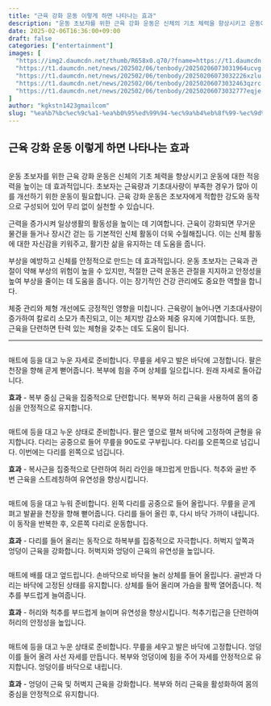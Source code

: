 ```yaml
---
title: "근육 강화 운동 이렇게 하면 나타나는 효과"
description: "운동 초보자를 위한 근육 강화 운동은 신체의 기초 체력을 향상시키고 운동에 대한 적응력을 높이는 데 효과적입니다. 초보자는 근육량과 기초대사량이 부족한 경우가 많아 이를 개선하기 위한 운동이 필요합니다. 근육 강화 운동은 초보자에게 적합한 강도와 동작으로 구성되어 있어"
date: 2025-02-06T16:36:00+09:00
draft: false
categories: ["entertainment"]
images: [
  "https://img2.daumcdn.net/thumb/R658x0.q70/?fname=https://t1.daumcdn.net/news/202502/06/tenbody/20250206073031679lesr.jpg"
  "https://t1.daumcdn.net/news/202502/06/tenbody/20250206073031964ucvg.gif"
  "https://t1.daumcdn.net/news/202502/06/tenbody/20250206073032226xzlu.gif"
  "https://t1.daumcdn.net/news/202502/06/tenbody/20250206073032463qzrc.gif"
  "https://t1.daumcdn.net/news/202502/06/tenbody/20250206073032777eqje.gif"
]
author: "kgkstn1423gmailcom"
slug: "%ea%b7%bc%ec%9c%a1-%ea%b0%95%ed%99%94-%ec%9a%b4%eb%8f%99-%ec%9d%b4%eb%a0%87%ea%b2%8c-%ed%95%98%eb%a9%b4-%eb%82%98%ed%83%80%eb%82%98%eb%8a%94-%ed%9a%a8%ea%b3%bc"
---
```


<h2 >근육 강화 운동 이렇게 하면 나타나는 효과</h2> <figure ><img src="https://img2.daumcdn.net/thumb/R658x0.q70/?fname=https://t1.daumcdn.net/news/202502/06/tenbody/20250206073031679lesr.jpg" alt=""/></figure> <p>운동 초보자를 위한 근육 강화 운동은 신체의 기초 체력을 향상시키고 운동에 대한 적응력을 높이는 데 효과적입니다. 초보자는 근육량과 기초대사량이 부족한 경우가 많아 이를 개선하기 위한 운동이 필요합니다. 근육 강화 운동은 초보자에게 적합한 강도와 동작으로 구성되어 있어 무리 없이 실천할 수 있습니다.</p> <p>근력을 증가시켜 일상생활의 활동성을 높이는 데 기여합니다. 근육이 강화되면 무거운 물건을 들거나 장시간 걷는 등 기본적인 신체 활동이 더욱 수월해집니다. 이는 신체 활동에 대한 자신감을 키워주고, 활기찬 삶을 유지하는 데 도움을 줍니다.</p> <p>부상을 예방하고 신체를 안정적으로 만드는 데 효과적입니다. 운동 초보자는 근육과 관절이 약해 부상의 위험이 높을 수 있지만, 적절한 근력 운동은 관절을 지지하고 안정성을 높여 부상을 줄이는 데 도움을 줍니다. 이는 장기적인 건강 관리에도 중요한 역할을 합니다.</p> <p>체중 관리와 체형 개선에도 긍정적인 영향을 미칩니다. 근육량이 늘어나면 기초대사량이 증가하여 칼로리 소모가 촉진되고, 이는 체지방 감소와 체중 유지에 기여합니다. 또한, 근육을 단련하면 탄력 있는 체형을 갖추는 데도 도움이 됩니다.</p> <hr /> <figure ><img src="https://t1.daumcdn.net/news/202502/06/tenbody/20250206073031964ucvg.gif" alt=""/></figure> <p>매트에 등을 대고 누운 자세로 준비합니다. 무릎을 세우고 발은 바닥에 고정합니다. 팔은 천장을 향해 곧게 뻗어줍니다. 복부에 힘을 주며 상체를 일으킵니다. 원래 자세로 돌아갑니다.</p> <p><strong>효과</strong> - 복부 중심 근육을 집중적으로 단련합니다. 복부와 허리 근육을 사용하여 몸의 중심을 안정적으로 유지합니다.</p> <figure ><img src="https://t1.daumcdn.net/news/202502/06/tenbody/20250206073032226xzlu.gif" alt=""/></figure> <p>매트에 등을 대고 누운 상태로 준비합니다. 팔은 옆으로 펼쳐 바닥에 고정하여 균형을 유지합니다. 다리는 공중으로 들어 무릎을 90도로 구부립니다. 다리를 오른쪽으로 넘깁니다. 이번에는 다리를 왼쪽으로 넘깁니다.</p> <p><strong>효과</strong> - 복사근을 집중적으로 단련하여 허리 라인을 매끄럽게 만듭니다. 척추와 골반 주변 근육을 스트레칭하여 유연성을 향상시킵니다.</p> <figure ><img src="https://t1.daumcdn.net/news/202502/06/tenbody/20250206073032463qzrc.gif" alt=""/></figure> <p>매트에 등을 대고 누워 준비합니다. 왼쪽 다리를 공중으로 들어 올립니다. 무릎을 곧게 펴고 발끝을 천장을 향해 뻗어줍니다. 다리를 들어 올린 후, 다시 바닥 가까이 내립니다. 이 동작을 반복한 후, 오른쪽 다리로 운동합니다.</p> <p><strong>효과</strong> - 다리를 들어 올리는 동작으로 하복부를 집중적으로 자극합니다. 허벅지 앞쪽과 엉덩이 근육을 강화합니다. 허벅지와 엉덩이 근육의 유연성을 높입니다.</p> <figure ><img src="https://t1.daumcdn.net/news/202502/06/tenbody/20250206073032777eqje.gif" alt=""/></figure> <p>매트에 배를 대고 엎드립니다. 손바닥으로 바닥을 눌러 상체를 들어 올립니다. 골반과 다리는 바닥에 고정된 상태를 유지합니다. 상체를 들어 올리며 가슴을 활짝 열어줍니다. 척추를 부드럽게 늘여줍니다.</p> <p><strong>효과</strong> - 허리와 척추를 부드럽게 늘이며 유연성을 향상시킵니다. 척추기립근을 단련하여 허리의 안정성을 높입니다.</p> <figure ><img src="https://t1.daumcdn.net/news/202502/06/tenbody/20250206073033108huvc.gif" alt=""/></figure> <p>매트에 등을 대고 누운 상태로 준비합니다. 무릎을 세우고 발은 바닥에 고정합니다. 엉덩이를 들어 올려 사선 자세를 만듭니다. 복부와 엉덩이에 힘을 주어 자세를 안정적으로 유지합니다. 엉덩이를 바닥으로 내립니다.</p> <p><strong>효과</strong> - 엉덩이 근육 및 허벅지 근육을 강화합니다. 복부와 허리 근육을 활성화하여 몸의 중심을 안정적으로 유지합니다.</p>